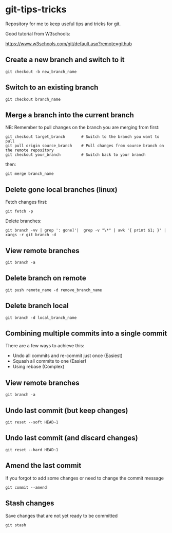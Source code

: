 # git-tips-tricks
Repository for me to keep useful tips and tricks for git.

Good tutorial from W3schools:

https://www.w3schools.com/git/default.asp?remote=github

## Create a new branch and switch to it
```
git checkout -b new_branch_name
```
## Switch to an existing branch
```
git checkout branch_name
```
## Merge a branch into the current branch
NB: Remember to pull changes on the branch you are merging from first:
```
git checkout target_branch       # Switch to the branch you want to pull
git pull origin source_branch    # Pull changes from source branch on the remote repository
git checkout your_branch         # Switch back to your branch
```
then:
```
git merge branch_name
```
## Delete gone local branches (linux)

Fetch changes first:
```
git fetch -p
```
Delete branches:
```
git branch -vv | grep ': gone]'|  grep -v "\*" | awk '{ print $1; }' | xargs -r git branch -d
```
## View remote branches
```
git branch -a
```
## Delete branch on remote
```
git push remote_name -d remove_branch_name
```
## Delete branch local
```
git branch -d local_branch_name
```
## Combining multiple commits into a single commit

There are a few ways to achieve this:

- Undo all commits and re-commit just once (Easiest)
- Squash all commits to one (Easier)
- Using rebase (Complex)

## View remote branches
```
git branch -a
```
## Undo last commit (but keep changes)
```
git reset --soft HEAD~1
```
## Undo last commit (and discard changes)
```
git reset --hard HEAD~1
```
## Amend the last commit

If you forgot to add some changes or need to change the commit message
```
git commit --amend
```
## Stash changes

Save changes that are not yet ready to be committed
```
git stash
```
